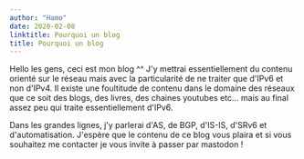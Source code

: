 ```yaml
---
author: "Hamo"
date: 2020-02-08
linktitle: Pourquoi un blog
title: Pourquoi un blog
---
```



Hello les gens, ceci est mon blog ^^ 
J'y mettrai essentiellement du contenu orienté sur le réseau mais avec la particularité de ne traiter que d'IPv6 et non d'IPv4. Il existe une foultitude de contenu dans le domaine des réseaux que ce soit des blogs, des livres, des chaines youtubes etc... mais au final assez peu qui traite essentiellement d'IPv6.

Dans les grandes lignes, j'y parlerai d'AS, de BGP, d'IS-IS, d'SRv6 et d'automatisation. J'espère que le contenu de ce blog vous plaira et si vous souhaitez me contacter je vous invite à passer par mastodon !
